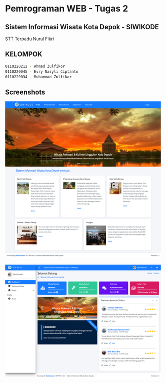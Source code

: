 # Pemrograman WEB - Tugas 2
## Sistem Informasi Wisata Kota Depok - SIWIKODE
STT Terpadu Nurul Fikri

## KELOMPOK 

```bash
0110220212 - Ahmad Zulfikor
0110220045 - Evry Nazyli Ciptanto
0110220034 - Muhammad Zulfikar
```

## Screenshots
![picture](dist/img/ss/ss1.png)  
 \
![picture](dist/img/ss/ss2.png)
